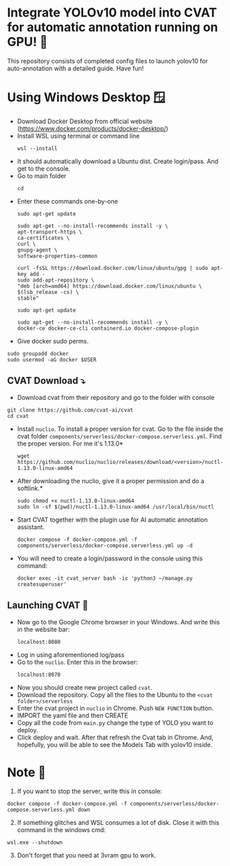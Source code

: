 # Integrate YOLOv10 model into CVAT for automatic annotation running on GPU! 🚀

This repository consists of completed config files to launch yolov10 for auto-annotation with a detailed guide. Have fun!
# Using Windows Desktop 🪟

- Download Docker Desktop from official website (https://www.docker.com/products/docker-desktop/)
- Install WSL using terminal or command line
  ```
  wsl --install
  ```
- It should automatically download a Ubuntu dist.  Create login/pass. And get to the console.
- Go to main folder
    ```
    cd
    ```
- Enter these commands one-by-one
    ```
	sudo apt-get update
    
	sudo apt-get --no-install-recommends install -y \
  	apt-transport-https \
  	ca-certificates \
  	curl \
  	gnupg-agent \
  	software-properties-common
    
	curl -fsSL https://download.docker.com/linux/ubuntu/gpg | sudo apt-key add -
	sudo add-apt-repository \
  	"deb [arch=amd64] https://download.docker.com/linux/ubuntu \
  	$(lsb_release -cs) \
  	stable"
    
	sudo apt-get update
    
	sudo apt-get --no-install-recommends install -y \
  	docker-ce docker-ce-cli containerd.io docker-compose-plugin
   ```
- Give docker sudo perms.
```
sudo groupadd docker
sudo usermod -aG docker $USER
```
## CVAT Download ⤵️
- Download cvat from their repository and go to the folder with console
```
git clone https://github.com/cvat-ai/cvat
cd cvat
```
- Install `nuclio`. To install a proper version for cvat. Go to the file inside the cvat folder `components/serverless/docker-compose.serverless.yml`. Find the proper version. For me it's 1.13.0*
   
	```
	wget https://github.com/nuclio/nuclio/releases/download/<version>/nuctl-1.13.0-linux-amd64
	```
- After downloading the nuclio, give it a proper permission and do a softlink.*
   
	```
	sudo chmod +x nuctl-1.13.0-linux-amd64
	sudo ln -sf $(pwd)/nuctl-1.13.0-linux-amd64 /usr/local/bin/nuctl
	```
 - Start CVAT together with the plugin use for AI automatic annotation assistant.
	
	```
	docker compose -f docker-compose.yml -f components/serverless/docker-compose.serverless.yml up -d
	```
- You will need to create a login/password in the console using this command:
	```
	docker exec -it cvat_server bash -ic 'python3 ~/manage.py createsuperuser'
	```
## Launching CVAT 🚀
- Now go to the Google Chrome browser in your Windows. And write this in the website bar:
  ```
  localhost:8080
  ```
- Log in using aforementioned log/pass
- Go to the `nuclio`. Enter this in the browser:
  ```
  localhost:8070
  ```
- Now you should create new project called `cvat`.
- Download the repository. Copy all the files to the Ubuntu to the `<cvat folder>/serverless`
- Enter the cvat project in `nuclio` in Chrome. Push `NEW FUNCTION` button.
- IMPORT the yaml file and then CREATE
- Copy all the code from `main.py` change the type of YOLO you want to deploy.
- Click deploy and wait. After that refresh the Cvat tab in Chrome. And, hopefully, you will be able to see the Models Tab with yolov10 inside.

# Note 📓
1. If you want to stop the server, write this in console:
```
docker compose -f docker-compose.yml -f components/serverless/docker-compose.serverless.yml down
```
2. If something glitches and WSL consumes a lot of disk. Close it with this command in the windows cmd:
```
wsl.exe --shutdown
```
3. Don't forget that you need at 3vram gpu to work.
